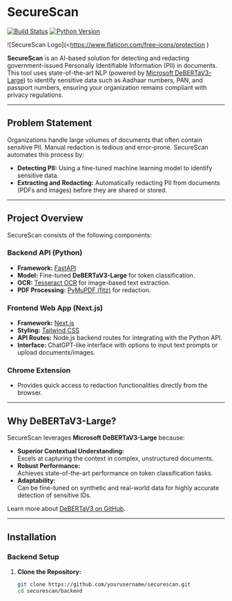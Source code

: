 # SecureScan


[![Build Status](https://img.shields.io/badge/build-passing-brightgreen.svg)](https://github.com/yourusername/securescan)
[![Python Version](https://img.shields.io/badge/python-3.8%2B-blue.svg)](https://www.python.org/)

![SecureScan Logo](<https://www.flaticon.com/free-icons/protection )

**SecureScan** is an AI-based solution for detecting and redacting government-issued Personally Identifiable Information (PII) in documents. This tool uses state-of-the-art NLP (powered by [Microsoft DeBERTaV3-Large](https://github.com/microsoft/DeBERTa)) to identify sensitive data such as Aadhaar numbers, PAN, and passport numbers, ensuring your organization remains compliant with privacy regulations.

---

## Problem Statement

Organizations handle large volumes of documents that often contain sensitive PII. Manual redaction is tedious and error-prone. SecureScan automates this process by:

- **Detecting PII:** Using a fine-tuned machine learning model to identify sensitive data.
- **Extracting and Redacting:** Automatically redacting PII from documents (PDFs and images) before they are shared or stored.

---

## Project Overview

SecureScan consists of the following components:

### **Backend API (Python)**
- **Framework:** [FastAPI](https://fastapi.tiangolo.com/)
- **Model:** Fine-tuned **DeBERTaV3-Large** for token classification.
- **OCR:** [Tesseract OCR](https://github.com/tesseract-ocr/tesseract) for image-based text extraction.
- **PDF Processing:** [PyMuPDF (fitz)](https://pymupdf.readthedocs.io/en/latest/) for redaction.

### **Frontend Web App (Next.js)**
- **Framework:** [Next.js](https://nextjs.org/)
- **Styling:** [Tailwind CSS](https://tailwindcss.com/)
- **API Routes:** Node.js backend routes for integrating with the Python API.
- **Interface:** ChatGPT-like interface with options to input text prompts or upload documents/images.

### **Chrome Extension**
- Provides quick access to redaction functionalities directly from the browser.

---

## Why DeBERTaV3-Large?

SecureScan leverages **Microsoft DeBERTaV3-Large** because:

- **Superior Contextual Understanding:**  
  Excels at capturing the context in complex, unstructured documents.
- **Robust Performance:**  
  Achieves state-of-the-art performance on token classification tasks.
- **Adaptability:**  
  Can be fine-tuned on synthetic and real-world data for highly accurate detection of sensitive IDs.

Learn more about [DeBERTaV3 on GitHub](https://github.com/microsoft/DeBERTa).

---

## Installation

### **Backend Setup**

1. **Clone the Repository:**
   ```bash
   git clone https://github.com/yourusername/securescan.git
   cd securescan/backend

